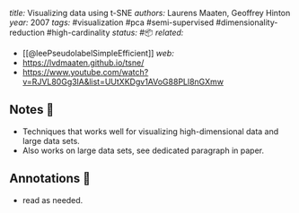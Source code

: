 *title:* Visualizing data using t-SNE
*authors:* Laurens Maaten, Geoffrey Hinton
*year:* 2007
*tags:* #visualization #pca #semi-supervised #dimensionality-reduction #high-cardinality
*status:* #📦 
*related:*
- [[@leePseudolabelSimpleEfficient]]
*web:* 
- https://lvdmaaten.github.io/tsne/
- https://www.youtube.com/watch?v=RJVL80Gg3lA&list=UUtXKDgv1AVoG88PLl8nGXmw
## Notes 📍
- Techniques that works well for visualizing high-dimensional data and large data sets.
- Also works on large data sets, see dedicated paragraph in paper.
## Annotations 📖
- read as needed.